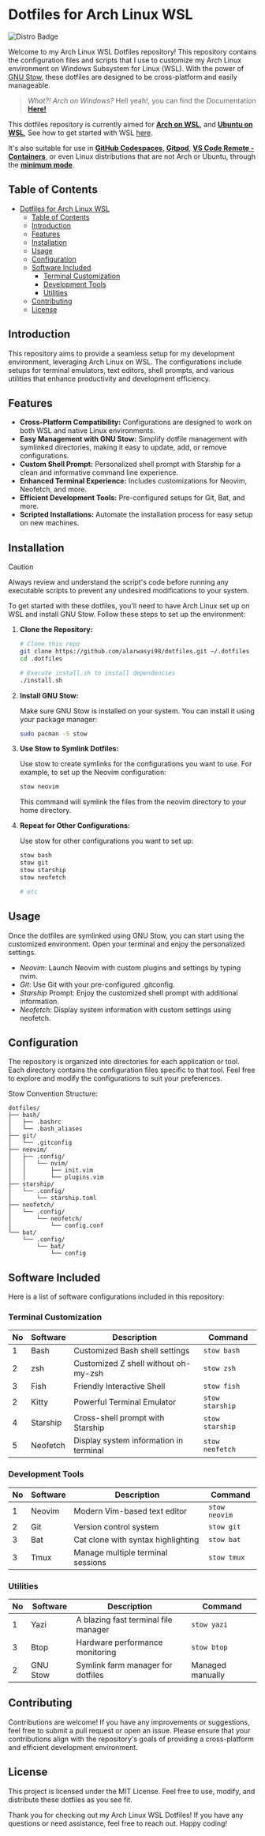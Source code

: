 # Dotfiles for Arch Linux WSL

![Distro Badge](https://img.shields.io/badge/Dotfiles-Arch_BTW-blue?style=for-the-badge)

Welcome to my Arch Linux WSL Dotfiles repository! This repository contains the configuration
files and scripts that I use to customize my Arch Linux environment
on Windows Subsystem for Linux (WSL). With the power of [GNU Stow](https://www.gnu.org/software/stow/),
these dotfiles are designed to be cross-platform and easily manageable.

> _What?! Arch on Windows?_
> Hell yeah!, you can find the Documentation [**Here!**](https://github.com/yuk7/ArchWSL)

This dotfiles repository is currently aimed for [**Arch on WSL**](https://ubuntu.com/wsl),
and [**Ubuntu on WSL**](https://ubuntu.com/desktop),
See how to get started with WSL [here](https://docs.microsoft.com/pt-br/windows/wsl/install-win10).

It's also suitable for use in
[**GitHub Codespaces**](https://docs.github.com/codespaces/customizing-your-codespace/personalizing-codespaces-for-your-account#dotfiles),
[**Gitpod**](https://www.gitpod.io/docs/config-dotfiles),
[**VS Code Remote - Containers**](https://code.visualstudio.com/docs/remote/containers#_personalizing-with-dotfile-repositories),
or even Linux distributions that are not Arch or Ubuntu, through the [**minimum mode**](#configuration).

## Table of Contents

- [Dotfiles for Arch Linux WSL](#dotfiles-for-arch-linux-wsl)
  - [Table of Contents](#table-of-contents)
  - [Introduction](#introduction)
  - [Features](#features)
  - [Installation](#installation)
  - [Usage](#usage)
  - [Configuration](#configuration)
  - [Software Included](#software-included)
    - [Terminal Customization](#terminal-customization)
    - [Development Tools](#development-tools)
    - [Utilities](#utilities)
  - [Contributing](#contributing)
  - [License](#license)

## Introduction

This repository aims to provide a seamless setup for my development environment,
leveraging Arch Linux on WSL. The configurations include setups for terminal emulators,
text editors, shell prompts, and various utilities that
enhance productivity and development efficiency.

## Features

- **Cross-Platform Compatibility:** Configurations are designed to work on both
  WSL and native Linux environments.
- **Easy Management with GNU Stow:** Simplify dotfile management with
  symlinked directories, making it easy to update, add, or remove configurations.
- **Custom Shell Prompt:** Personalized shell prompt with Starship for a clean
  and informative command line experience.
- **Enhanced Terminal Experience:** Includes customizations for Neovim,
  Neofetch, and more.
- **Efficient Development Tools:** Pre-configured setups for Git, Bat, and more.
- **Scripted Installations:** Automate the installation process for easy
  setup on new machines.

## Installation

> [!CAUTION]
> Always review and understand the script's code before running any executable
> scripts to prevent any undesired modifications to your system.

To get started with these dotfiles, you'll need to have Arch Linux set up on WSL
and install GNU Stow. Follow these steps to set up the environment:

1. **Clone the Repository:**

   ```bash
   # Clone this repo
   git clone https://github.com/alarwasyi98/dotfiles.git ~/.dotfiles
   cd .dotfiles

   # Execute install.sh to install dependencies
   ./install.sh

   ```

2. **Install GNU Stow:**

   Make sure GNU Stow is installed on your system.
   You can install it using your package manager:

   ```bash
   sudo pacman -S stow
   ```

3. **Use Stow to Symlink Dotfiles:**

   Use stow to create symlinks for the configurations you want to use.
   For example, to set up the Neovim configuration:

   ```bash
   stow neovim
   ```

   This command will symlink the files from the neovim directory to your home directory.

4. **Repeat for Other Configurations:**

   Use stow for other configurations you want to set up:

   ```bash
   stow bash
   stow git
   stow starship
   stow neofetch

   # etc
   ```

## Usage

Once the dotfiles are symlinked using GNU Stow,
you can start using the customized environment.
Open your terminal and enjoy the personalized settings.

- _Neovim_: Launch Neovim with custom plugins and settings by typing nvim.
- _Git_: Use Git with your pre-configured .gitconfig.
- _Starship_ Prompt: Enjoy the customized shell prompt with additional information.
- _Neofetch_: Display system information with custom settings using neofetch.

## Configuration

The repository is organized into directories for each application or tool.
Each directory contains the configuration files specific to that tool.
Feel free to explore and modify the configurations to suit your preferences.

Stow Convention Structure:

```shell
dotfiles/
├── bash/
│   ├── .bashrc
│   └── .bash_aliases
├── git/
│   └── .gitconfig
├── neovim/
│   ├── .config/
│   │   └── nvim/
│   │       ├── init.vim
│   │       └── plugins.vim
├── starship/
│   └── .config/
│       └── starship.toml
├── neofetch/
│   └── .config/
│       └── neofetch/
│           └── config.conf
└── bat/
    └── .config/
        └── bat/
            └── config
```

## Software Included

Here is a list of software configurations included in this repository:

### Terminal Customization

| No  | Software | Description                            | Command         |
| --- | -------- | -------------------------------------- | --------------- |
| 1   | Bash     | Customized Bash shell settings         | `stow bash`     |
| 2   | zsh      | Customized Z shell without oh-my-zsh   | `stow zsh`      |
| 3   | Fish     | Friendly Interactive Shell             | `stow fish`     |
| 2   | Kitty    | Powerful Terminal Emulator             | `stow starship` |
| 4   | Starship | Cross-shell prompt with Starship       | `stow starship` |
| 5   | Neofetch | Display system information in terminal | `stow neofetch` |

### Development Tools

| No  | Software | Description                        | Command       |
| --- | -------- | ---------------------------------- | ------------- |
| 1   | Neovim   | Modern Vim-based text editor       | `stow neovim` |
| 2   | Git      | Version control system             | `stow git`    |
| 3   | Bat      | Cat clone with syntax highlighting | `stow bat`    |
| 3   | Tmux     | Manage multiple terminal sessions  | `stow tmux`   |

### Utilities

| No  | Software | Description                          | Command          |
| --- | -------- | ------------------------------------ | ---------------- |
| 1   | Yazi     | A blazing fast terminal file manager | `stow yazi`      |
| 3   | Btop     | Hardware performance monitoring      | `stow btop`       |
| 2   | GNU Stow | Symlink farm manager for dotfiles    | Managed manually |

## Contributing

Contributions are welcome! If you have any improvements or suggestions,
feel free to submit a pull request or open an issue.
Please ensure that your contributions align with the repository's goals of providing
a cross-platform and efficient development environment.

## License

This project is licensed under the MIT License. Feel free to use, modify,
and distribute these dotfiles as you see fit.

Thank you for checking out my Arch Linux WSL Dotfiles!
If you have any questions or need assistance, feel free to reach out. Happy coding!
